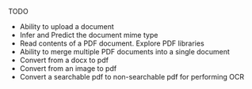 TODO
- Ability to upload a document
- Infer and Predict the document mime type
- Read contents of a PDF document. Explore PDF libraries
- Ability to merge multiple PDF documents into a single document
- Convert from a docx to pdf
- Convert from an image to pdf
- Convert a searchable pdf to non-searchable pdf for performing OCR
